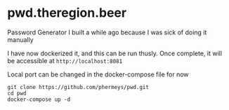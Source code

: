 # pwd.theregion.beer
Password Generator I built a while ago because I was sick of doing it manually

I have now dockerized it, and this can be run thusly. Once complete, it will be accessible at `http://localhost:8081`

Local port can be changed in the docker-compose file for now

```
git clone https://github.com/phermeys/pwd.git
cd pwd
docker-compose up -d
```
